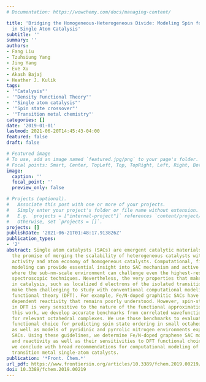 ```yaml
---
# Documentation: https://wowchemy.com/docs/managing-content/

title: 'Bridging the Homogeneous-Heterogeneous Divide: Modeling Spin for Reactivity
  in Single Atom Catalysis'
subtitle: ''
summary: ''
authors:
- Fang Liu
- Tzuhsiung Yang
- Jing Yang
- Eve Xu
- Akash Bajaj
- Heather J. Kulik
tags:
- '"Catalysis"'
- '"Density Functional Theory"'
- '"Single atom catalysis"'
- '"Spin state crossover"'
- '"Transition metal chemistry"'
categories: []
date: '2019-01-01'
lastmod: 2021-06-20T14:45:43-04:00
featured: false
draft: false

# Featured image
# To use, add an image named `featured.jpg/png` to your page's folder.
# Focal points: Smart, Center, TopLeft, Top, TopRight, Left, Right, BottomLeft, Bottom, BottomRight.
image:
  caption: ''
  focal_point: ''
  preview_only: false

# Projects (optional).
#   Associate this post with one or more of your projects.
#   Simply enter your project's folder or file name without extension.
#   E.g. `projects = ["internal-project"]` references `content/project/deep-learning/index.md`.
#   Otherwise, set `projects = []`.
projects: []
publishDate: '2021-06-21T01:48:17.913826Z'
publication_types:
- '2'
abstract: Single atom catalysts (SACs) are emergent catalytic materials that have
  the promise of merging the scalability of heterogeneous catalysts with the high
  activity and atom economy of homogeneous catalysts. Computational, first-principles
  modeling can provide essential insight into SAC mechanism and active site configuration,
  where the sub-nm-scale environment can challenge even the highest-resolution experimental
  spectroscopic techniques. Nevertheless, the very properties that make SACs attractive
  in catalysis, such as localized d electrons of the isolated transition metal center,
  make them challenging to study with conventional computational modeling using density
  functional theory (DFT). For example, Fe/N-doped graphitic SACs have exhibited spin-state
  dependent reactivity that remains poorly understood. However, spin-state ordering
  in DFT is very sensitive to the nature of the functional approximation chosen. In
  this work, we develop accurate benchmarks from correlated wavefunction theory (WFT)
  for relevant octahedral complexes. We use those benchmarks to evaluate optimal DFT
  functional choice for predicting spin state ordering in small octahedral complexes
  as well as models of pyridinic and pyrrolic nitrogen environments expected in larger
  SACs. Using these guidelines, we determine Fe/N-doped graphene SAC model properties
  and reactivity as well as their sensitivities to DFT functional choice. Finally,
  we conclude with broad recommendations for computational modeling of open-shell
  transition metal single-atom catalysts.
publication: '*Front. Chem.*'
url_pdf: https://www.frontiersin.org/articles/10.3389/fchem.2019.00219/full
doi: 10.3389/fchem.2019.00219
---
```

